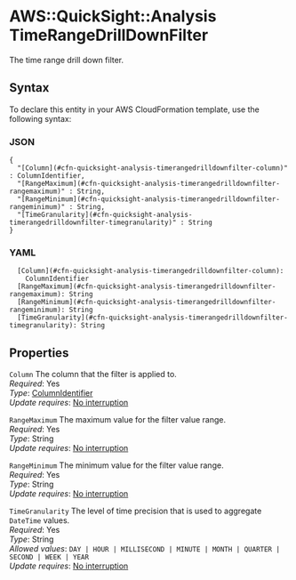 # AWS::QuickSight::Analysis TimeRangeDrillDownFilter<a name="aws-properties-quicksight-analysis-timerangedrilldownfilter"></a>

The time range drill down filter\.

## Syntax<a name="aws-properties-quicksight-analysis-timerangedrilldownfilter-syntax"></a>

To declare this entity in your AWS CloudFormation template, use the following syntax:

### JSON<a name="aws-properties-quicksight-analysis-timerangedrilldownfilter-syntax.json"></a>

```
{
  "[Column](#cfn-quicksight-analysis-timerangedrilldownfilter-column)" : ColumnIdentifier,
  "[RangeMaximum](#cfn-quicksight-analysis-timerangedrilldownfilter-rangemaximum)" : String,
  "[RangeMinimum](#cfn-quicksight-analysis-timerangedrilldownfilter-rangeminimum)" : String,
  "[TimeGranularity](#cfn-quicksight-analysis-timerangedrilldownfilter-timegranularity)" : String
}
```

### YAML<a name="aws-properties-quicksight-analysis-timerangedrilldownfilter-syntax.yaml"></a>

```
  [Column](#cfn-quicksight-analysis-timerangedrilldownfilter-column):
    ColumnIdentifier
  [RangeMaximum](#cfn-quicksight-analysis-timerangedrilldownfilter-rangemaximum): String
  [RangeMinimum](#cfn-quicksight-analysis-timerangedrilldownfilter-rangeminimum): String
  [TimeGranularity](#cfn-quicksight-analysis-timerangedrilldownfilter-timegranularity): String
```

## Properties<a name="aws-properties-quicksight-analysis-timerangedrilldownfilter-properties"></a>

`Column` <a name="cfn-quicksight-analysis-timerangedrilldownfilter-column"></a>
The column that the filter is applied to\.  
_Required_: Yes  
_Type_: [ColumnIdentifier](aws-properties-quicksight-analysis-columnidentifier.md)  
_Update requires_: [No interruption](https://docs.aws.amazon.com/AWSCloudFormation/latest/UserGuide/using-cfn-updating-stacks-update-behaviors.html#update-no-interrupt)

`RangeMaximum` <a name="cfn-quicksight-analysis-timerangedrilldownfilter-rangemaximum"></a>
The maximum value for the filter value range\.  
_Required_: Yes  
_Type_: String  
_Update requires_: [No interruption](https://docs.aws.amazon.com/AWSCloudFormation/latest/UserGuide/using-cfn-updating-stacks-update-behaviors.html#update-no-interrupt)

`RangeMinimum` <a name="cfn-quicksight-analysis-timerangedrilldownfilter-rangeminimum"></a>
The minimum value for the filter value range\.  
_Required_: Yes  
_Type_: String  
_Update requires_: [No interruption](https://docs.aws.amazon.com/AWSCloudFormation/latest/UserGuide/using-cfn-updating-stacks-update-behaviors.html#update-no-interrupt)

`TimeGranularity` <a name="cfn-quicksight-analysis-timerangedrilldownfilter-timegranularity"></a>
The level of time precision that is used to aggregate `DateTime` values\.  
_Required_: Yes  
_Type_: String  
_Allowed values_: `DAY | HOUR | MILLISECOND | MINUTE | MONTH | QUARTER | SECOND | WEEK | YEAR`  
_Update requires_: [No interruption](https://docs.aws.amazon.com/AWSCloudFormation/latest/UserGuide/using-cfn-updating-stacks-update-behaviors.html#update-no-interrupt)
